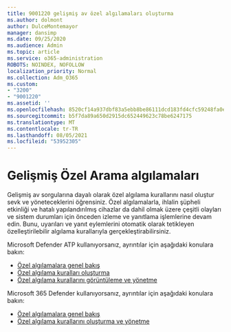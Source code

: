 ```yaml
---
title: 9001220 gelişmiş av özel algılamaları oluşturma
ms.author: dolmont
author: DulceMontemayor
manager: dansimp
ms.date: 09/25/2020
ms.audience: Admin
ms.topic: article
ms.service: o365-administration
ROBOTS: NOINDEX, NOFOLLOW
localization_priority: Normal
ms.collection: Adm_O365
ms.custom:
- "3200"
- "9001220"
ms.assetid: ''
ms.openlocfilehash: 8520cf14a937dbf83a5ebb8be86111dcd183fd4cfc59248fa0ec3a1e2685714f
ms.sourcegitcommit: b5f7da89a650d2915dc652449623c78be6247175
ms.translationtype: MT
ms.contentlocale: tr-TR
ms.lasthandoff: 08/05/2021
ms.locfileid: "53952305"
---
```

# <a name="advanced-hunting-custom-detections"></a>Gelişmiş Özel Arama algılamaları

Gelişmiş av sorgularına dayalı olarak özel algılama kurallarını nasıl oluştur sevk ve yöneteceklerini öğrensiniz. Özel algılamalarla, ihlalin şüpheli etkinliği ve hatalı yapılandırılmış cihazlar da dahil olmak üzere çeşitli olayları ve sistem durumları için önceden izleme ve yanıtlama işlemlerine devam edin. Bunu, uyarıları ve yanıt eylemlerini otomatik olarak tetikleyen özelleştirilebilir algılama kurallarıyla gerçekleştirabilirsiniz.
  
Microsoft Defender ATP kullanıyorsanız, ayrıntılar için aşağıdaki konulara bakın: 
- [Özel algılamalara genel bakış](/windows/security/threat-protection/microsoft-defender-atp/overview-custom-detections)
- [Özel algılama kuralları oluşturma](/windows/security/threat-protection/microsoft-defender-atp/custom-detection-rules)
- [Özel algılama kurallarını görüntüleme ve yönetme](/windows/security/threat-protection/microsoft-defender-atp/custom-detections-manage)

Microsoft 365 Defender kullanıyorsanız, ayrıntılar için aşağıdaki konulara bakın: 
- [Özel algılamalara genel bakış](/microsoft-365/security/mtp/custom-detections-overview)
- [Özel algılama kurallarını oluşturma ve yönetme](/microsoft-365/security/mtp/custom-detection-rules)

